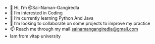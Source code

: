 - 👋 Hi, I’m @Sai-Naman-Gangiredla
- 👀 I’m interested in Coding
- 🌱 I’m currently learning Python And Java 
- 💞️ I’m looking to collaborate on some projects to improve my practice
- 📫 Reach me through my mail sainamangangiredla@gmail.com
-    Iam from vitap university

<!---
Sai-Naman-Gangiredla/Sai-Naman-Gangiredla is a ✨ special ✨ repository because its `README.md` (this file) appears on your GitHub profile.
You can click the Preview link to take a look at your changes.
--->
